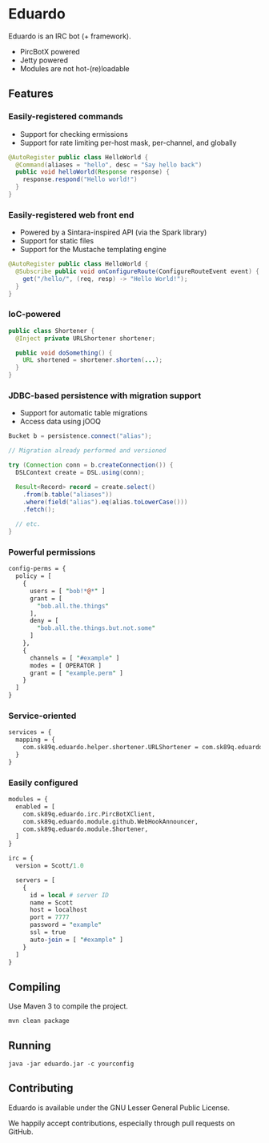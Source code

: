 Eduardo
=======

Eduardo is an IRC bot (+ framework).

* PircBotX powered
* Jetty powered
* Modules are not hot-(re)loadable

Features
--------

### Easily-registered commands

* Support for checking ermissions
* Support for rate limiting per-host mask, per-channel, and globally

```java
@AutoRegister public class HelloWorld {
  @Command(aliases = "hello", desc = "Say hello back")
  public void helloWorld(Response response) {
    response.respond("Hello world!")
  }
}
```

### Easily-registered web front end

* Powered by a Sintara-inspired API (via the Spark library)
* Support for static files
* Support for the Mustache templating engine

```java
@AutoRegister public class HelloWorld {
  @Subscribe public void onConfigureRoute(ConfigureRouteEvent event) {
    get("/hello/", (req, resp) -> "Hello World!");
  }
}

```

### IoC-powered

```java
public class Shortener {
  @Inject private URLShortener shortener;

  public void doSomething() {
    URL shortened = shortener.shorten(...);
  }
}
```

### JDBC-based persistence with migration support

* Support for automatic table migrations
* Access data using jOOQ

```java
Bucket b = persistence.connect("alias");

// Migration already performed and versioned

try (Connection conn = b.createConnection()) {
  DSLContext create = DSL.using(conn);

  Result<Record> record = create.select()
    .from(b.table("aliases"))
    .where(field("alias").eq(alias.toLowerCase()))
    .fetch();
  
  // etc.
}
```

### Powerful permissions

```perl
config-perms = {
  policy = [
    {
      users = [ "bob!*@*" ]
      grant = [
        "bob.all.the.things"
      ],
      deny = [
        "bob.all.the.things.but.not.some"
      ]
    },
    {
      channels = [ "#example" ]
      modes = [ OPERATOR ]
      grant = [ "example.perm" ]
    }
  ]
}
```

### Service-oriented

```perl
services = {
  mapping = {
    com.sk89q.eduardo.helper.shortener.URLShortener = com.sk89q.eduardo.helper.shortener.BitlyShortener
  }
}
```

### Easily configured

```perl
modules = {
  enabled = [
    com.sk89q.eduardo.irc.PircBotXClient,
    com.sk89q.eduardo.module.github.WebHookAnnouncer,
    com.sk89q.eduardo.module.Shortener,
  ]
}

irc = {
  version = Scott/1.0

  servers = [
    {
      id = local # server ID
      name = Scott
      host = localhost
      port = 7777
      password = "example"
      ssl = true
      auto-join = [ "#example" ]
    }
  ]
}
```

Compiling
---------

Use Maven 3 to compile the project.

    mvn clean package


Running
-------

    java -jar eduardo.jar -c yourconfig

Contributing
------------

Eduardo is available under the GNU Lesser General Public License.

We happily accept contributions, especially through pull requests on GitHub.


